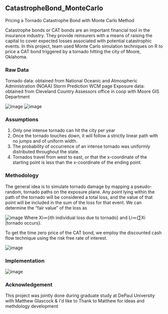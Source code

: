 ## CatastropheBond_MonteCarlo
Pricing a Tornado Catastrophe Bond with Monte Carlo Method


Catastrophe bonds or CAT bonds are an important financial tool in the insurance industry. They provide reinsurers with a means of raising the capital to cover expected losses associated with potential catastrophic events. In this project, team used Monte Carlo simulation techniques on R to price a CAT bond triggered by a tornado hitting the city of Moore, Oklahoma.

### Raw Data
Tornado data: obtained from National Oceanic and Atmospheric Administration (NOAA) Storm Prediction WCM page
Exposure data: obtained from Cleveland Country Assessors office in coop with Moore GIS Department

![image](https://user-images.githubusercontent.com/20606137/27980267-5f7c89fc-6342-11e7-8f0c-8f76dcdb74ff.png)
![image](https://user-images.githubusercontent.com/20606137/27980278-80f33464-6342-11e7-9046-0ac5715eb263.png)


### Assumptions
1. Only one intense tornado can hit the city per year
2. Once the tornado touches down, it will follow a strictly linear path with no jumps and of uniform width. 
3. The probability of occurrence of an intense tornado was uniformly distributed throughout the state.
4. Tornados travel from west to east, or that the x-coordinate of the starting point is less than the x-coordinate of the ending point. 

### Methodology
The general idea is to simulate tornado damage by mapping a pseudo-random, tornado paths on the exposure plane. Any point lying within the path of the tornado will be considered a total loss, and the value of that point will be included in the sum of the loss for that event. 
We can determine the “fair value” of the loss as

![image](https://user-images.githubusercontent.com/20606137/27980370-95ee2ad0-6343-11e7-8269-b258c3cfa310.png)
Where Xi≔{ith individual loss due to tornado} and Li≔{∑Xi |tornado occurs}. 

To get the time zero price of the CAT bond, we employ the discounted cash flow technique using the risk free rate of interest.

![image](https://user-images.githubusercontent.com/20606137/27980404-ee6c9b24-6343-11e7-9597-6adfc68db992.png)

### Implementation
![image](https://user-images.githubusercontent.com/20606137/27980418-130dd5b0-6344-11e7-8b7d-a3a20efab640.png)

### Acknowledgement
This project was jointly done during graduate study at DePaul University with Matthew Glascock & 
I'd like to Thank to Matthew for ideas and methdology development
